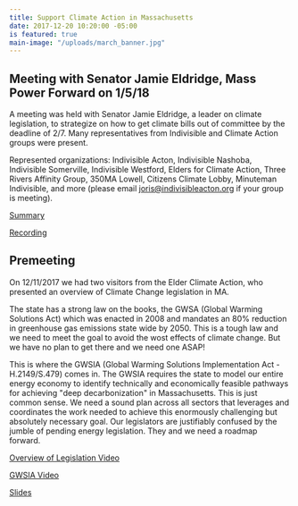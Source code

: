 ```yaml
---
title: Support Climate Action in Massachusetts
date: 2017-12-20 10:20:00 -05:00
is featured: true
main-image: "/uploads/march_banner.jpg"
---
```


## Meeting with Senator Jamie Eldridge, Mass Power Forward on 1/5/18

A meeting was held with Senator Jamie Eldridge, a leader on climate legislation, to strategize on how to get climate bills out of committee by the deadline of 2/7. Many representatives from Indivisible and Climate Action groups were present.

Represented organizations: Indivisible Acton, Indivisible Nashoba, Indivisible Somerville, Indivisible Westford, Elders for Climate Action, Three Rivers Affinity Group, 350MA Lowell, Citizens Climate Lobby, Minuteman Indivisible, and more (please email joris@indivisibleacton.org if your group is meeting).

[Summary](https://docs.google.com/document/d/1QW1_ezbs1Z235ra0N_y-rHvLj1cU7wQQsJ96aT8JU98/edit?usp=sharing)

[Recording](https://drive.google.com/open?id=1-HW6owJu3qcQTNuvKqeI9yz_3243vYZZ)

## Premeeting

On 12/11/2017 we had two visitors from the Elder Climate Action, who presented an overview of Climate Change legislation in MA. 

The state has a strong law on the books, the GWSA (Global Warming Solutions Act) which was enacted in 2008 and mandates an 80% reduction in greenhouse gas emissions state wide by 2050.  This is a tough law and we need to meet the goal to avoid the wost effects of climate change.  But we have no plan to get there and we need one ASAP!

This is where the GWSIA (Global Warming Solutions Implementation Act - H.2149/S.479) comes in.  The GWSIA requires the state to model our entire energy economy to identify technically and economically feasible pathways for achieving "deep decarbonization" in Massachusetts.  This is just common sense.  We need a sound plan across all sectors that leverages and coordinates the work needed to achieve this enormously challenging but absolutely necessary goal.  Our legislators are justifiably confused by the jumble of pending energy legislation.  They and we need a roadmap forward.

[Overview of Legislation Video](https://youtu.be/nfUBTLHIbv4)

[GWSIA Video](https://youtu.be/m8-uJ6i6j5M)

[Slides](https://drive.google.com/open?id=1mRV0T3vnH0uOJvrZQukAMOMzHo-74wux)
